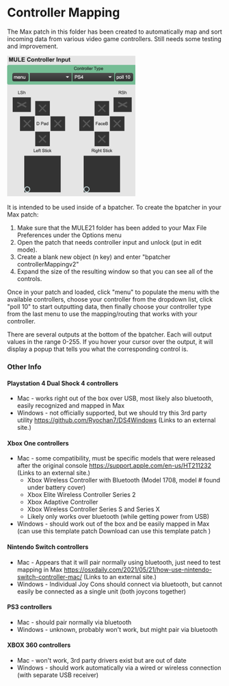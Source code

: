 # Controller Mapping

The Max patch in this folder has been created to automatically map and sort incoming data from various video game controllers. Still needs some testing and improvement.

<img src="img/controllerMappingScreenshot.png" alt="Controller Mapping Max patch screenshot" width="300"/>

It is intended to be used inside of a bpatcher. To create the bpatcher in your Max patch:
1. Make sure that the MULE21 folder has been added to your Max File Preferences under the Options menu
2. Open the patch that needs controller input and unlock (put in edit mode).
3. Create a blank new object (n key) and enter "bpatcher controllerMappingv2"
4. Expand the size of the resulting window so that you can see all of the controls.

Once in your patch and loaded, click "menu" to populate the menu with the available controllers, choose your controller from the dropdown list, click "poll 10" to start outputting data, then finally choose your controller type from the last menu to use the mapping/routing that works with your controller.
  
There are several outputs at the bottom of the bpatcher. Each will output values in the range 0-255. If you hover your cursor over the output, it will display a popup that tells you what the corresponding control is.

### Other Info

#### Playstation 4 Dual Shock 4 controllers
- Mac - works right out of the box over USB, most likely also bluetooth, easily recognized and mapped in Max
- Windows - not officially supported, but we should try this 3rd party utility https://github.com/Ryochan7/DS4Windows (Links to an external site.)

#### Xbox One controllers
- Mac - some compatibility, must be specific models that were released after the original console https://support.apple.com/en-us/HT211232 (Links to an external site.)
    - Xbox Wireless Controller with Bluetooth (Model 1708, model # found under battery cover)
    - Xbox Elite Wireless Controller Series 2
    - Xbox Adaptive Controller
    - Xbox Wireless Controller Series S and Series X
    - Likely only works over bluetooth (while getting power from USB)
- Windows - should work out of the box and be easily mapped in Max (can use this template patch Download can use this template patch )

#### Nintendo Switch controllers
- Mac - Appears that it will pair normally using bluetooth, just need to test mapping in Max https://osxdaily.com/2021/05/21/how-use-nintendo-switch-controller-mac/ (Links to an external site.)
- Windows - Individual Joy Cons should connect via bluetooth, but cannot easily be connected as a single unit (both joycons together)

#### PS3 controllers
- Mac - should pair normally via bluetooth
- Windows - unknown, probably won't work, but might pair via bluetooth

#### XBOX 360 controllers
- Mac - won't work, 3rd party drivers exist but are out of date
- Windows - should work automatically via a wired or wireless connection  (with separate USB receiver)
